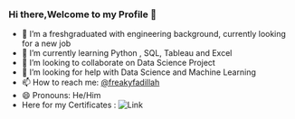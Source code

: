 ### Hi there,Welcome to my Profile 👋

- 🔭 I’m a freshgraduated with engineering background, currently looking for a new job 
- 🌱 I’m currently learning Python , SQL, Tableau and Excel
- 👯 I’m looking to collaborate on Data Science Project
- 🤔 I’m looking for help with Data Science and Machine Learning
- 📫 How to reach me: [@freakyfadillah](https://twitter.com/FreakyFadillah)
- 😄 Pronouns: He/Him
- Here for my Certificates : ![Link](https://github.com/boxside/Course_Certificates)
